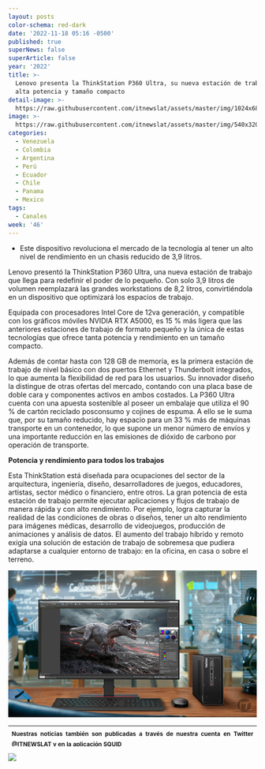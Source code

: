 ```yaml
---
layout: posts
color-schema: red-dark
date: '2022-11-18 05:16 -0500'
published: true
superNews: false
superArticle: false
year: '2022'
title: >-
  Lenovo presenta la ThinkStation P360 Ultra, su nueva estación de trabajo de
  alta potencia y tamaño compacto 
detail-image: >-
  https://raw.githubusercontent.com/itnewslat/assets/master/img/1024x680/P360-Ultra-g.jpg
image: >-
  https://raw.githubusercontent.com/itnewslat/assets/master/img/540x320/P360-Ultra-p.jpg
categories:
  - Venezuela
  - Colombia
  - Argentina
  - Perú
  - Ecuador
  - Chile
  - Panama
  - Mexico
tags:
  - Canales
week: '46'
---
```

- Este dispositivo revoluciona el mercado de la tecnología al tener un alto nivel de rendimiento en un chasis reducido de 3,9 litros.


Lenovo presentó la ThinkStation P360 Ultra, una nueva estación de trabajo que llega para redefinir el poder de lo pequeño. Con solo 3,9 litros de volumen reemplazará las grandes workstations de 8,2 litros, convirtiéndola en un dispositivo que optimizará los espacios de trabajo.

Equipada con procesadores Intel Core de 12va generación, y compatible con los gráficos móviles NVIDIA RTX A5000, es 15 % más ligera que las anteriores estaciones de trabajo de formato pequeño y la única de estas tecnologías que ofrece tanta potencia y rendimiento en un tamaño compacto.

Además de contar hasta con 128 GB de memoria, es la primera estación de trabajo de nivel básico con dos puertos Ethernet y Thunderbolt integrados, lo que aumenta la flexibilidad de red para los usuarios. Su innovador diseño la distingue de otras ofertas del mercado, contando con una placa base de doble cara y componentes activos en ambos costados.
La P360 Ultra cuenta con una apuesta sostenible al poseer un embalaje que utiliza el 90 % de cartón reciclado posconsumo y cojines de espuma. A ello se le suma que, por su tamaño reducido, hay espacio para un 33 % más de máquinas transporte en un contenedor, lo que supone un menor número de envíos y una importante reducción en las emisiones de dióxido de carbono por operación de transporte.

**Potencia y rendimiento para todos los trabajos**

Esta ThinkStation está diseñada para ocupaciones del sector de la arquitectura, ingeniería, diseño, desarrolladores de juegos, educadores, artistas, sector médico o financiero, entre otros.
La gran potencia de esta estación de trabajo permite ejecutar aplicaciones y flujos de trabajo de manera rápida y con alto rendimiento. Por ejemplo, logra capturar la realidad de las condiciones de obras o diseños, tener un alto rendimiento para imágenes médicas, desarrollo de videojuegos, producción de animaciones y análisis de datos.
El aumento del trabajo híbrido y remoto exigía una solución de estación de trabajo de sobremesa que pudiera adaptarse a cualquier entorno de trabajo: en la oficina, en casa o sobre el terreno.

![](https://raw.githubusercontent.com/itnewslat/assets/master/img/540x320/P360-Ultra-p.jpg)

<table style="height: 42px;" width="569">
<tbody>
<tr>
<td style="text-align: justify;"><sub><strong>Nuestras noticias también son publicadas a través de nuestra cuenta en Twitter <a href="https://twitter.com/itnewslat?lang=es">@ITNEWSLAT</a> y en la aplicación <a href="https://squidapp.co/en/">SQUID</a></strong></sub></td>
</tr>
</tbody>
</table>

<img src="https://tracker.metricool.com/c3po.jpg?hash=56f88a41e39ab42c063cc51676587a04"/>